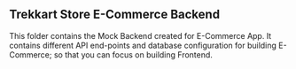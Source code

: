 ## Trekkart Store E-Commerce Backend

This folder contains the Mock Backend created for E-Commerce App. It contains different API end-points and database configuration for building E-Commerce; so that you can focus on building Frontend.
